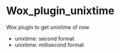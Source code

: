 # Wox_plugin_unixtime
Wox plugin to get unixtime of now
- unixtime: second format
- unixtime: millisecond format
